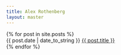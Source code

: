 ```yaml
---
title: Alex Rothenberg
layout: master
---
```


<div class="posts">
  {% for post in site.posts %}
    <div class="post_summary">
      <span class="post_date">{{ post.date | date_to_string }}</span>
      <a class="post_title" href="{{ post.url }}">{{ post.title }}</a>
    </div>
  {% endfor %}
</div>



